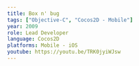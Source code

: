 ```yaml
---
title: Box n' bug
tags: ["Objective-C", "Cocos2D - Mobile"]
year: 2009
role: Lead Developer
language: Cocos2D
platforms: Mobile - iOS
youtube: https://youtu.be/TRK0jyiWJsw
---
```


